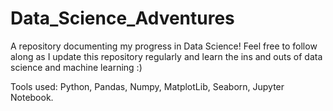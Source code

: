 # Data_Science_Adventures
A repository documenting my progress in Data Science! Feel free to follow along as I update this repository regularly and learn the ins and outs of data science and machine learning :)

Tools used: Python, Pandas, Numpy, MatplotLib, Seaborn, Jupyter Notebook.
